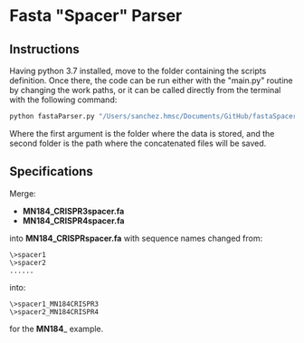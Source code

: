 # Fasta "Spacer" Parser


## Instructions

Having python 3.7 installed, move to the folder containing the scripts definition.
Once there, the code can be run either with the "main.py" routine by changing the work paths, or it can be called directly from the terminal with the following command:

```bash
python fastaParser.py "/Users/sanchez.hmsc/Documents/GitHub/fastaSpacerHeaderParser/Data/" "/Users/sanchez.hmsc/Documents/GitHub/fastaSpacerHeaderParser/Out/"
```

Where the first argument is the folder where the data is stored, and the second folder is the path where the concatenated files will be saved.

## Specifications

Merge:
* __MN184_CRISPR3spacer.fa__
* __MN184_CRISPR4spacer.fa__

into __MN184_CRISPRspacer.fa__
with sequence names changed from:

```
\>spacer1
\>spacer2
......
```

into:

```
\>spacer1_MN184CRISPR3
\>spacer2_MN184CRISPR4
```

for the __MN184___ example.
